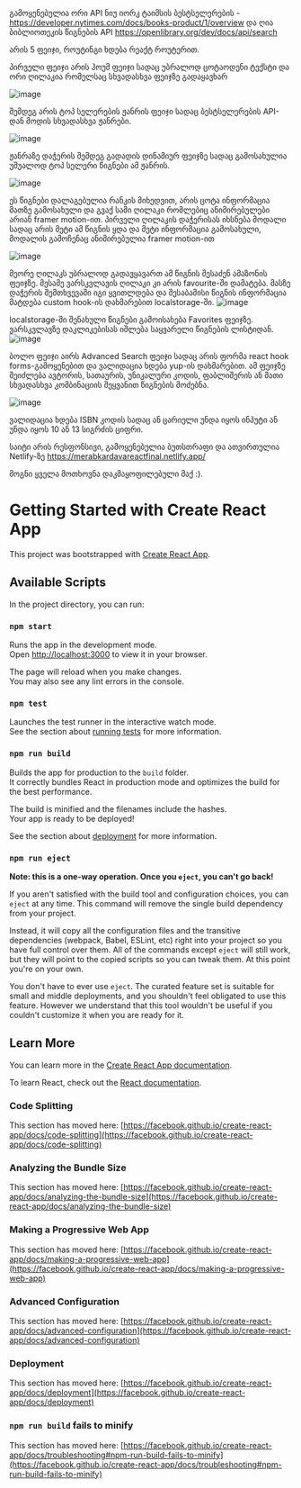 გამოყენებულია ორი API ნიუ იორკ ტაიმსის ბესტსელერების - https://developer.nytimes.com/docs/books-product/1/overview
და ღია ბიბლიოთეკის წიგნების API https://openlibrary.org/dev/docs/api/search

არის 5 ფეიჯი, როუტინგი ხდება რეაქტ როუტერით.

პირველი ფეიჯი არის ჰოუმ ფეიჯი სადაც უბრალოდ ცოტაოდენი ტექსტი და ორი ღილაკია რომელსაც სხვადასხვა ფეიჯზე გადაყავხარ

![image](https://github.com/MerabQardava/ReactFinal/assets/73705286/4562609f-daff-4d7f-bb62-305cd8a9722c)


შემდეგ არის ტოპ სელერების ჟანრის ფეიჯი სადაც ბესტსელერების API-დან მოდის სხვადასხვა ჟანრები.

![image](https://github.com/MerabQardava/ReactFinal/assets/73705286/7aa8c506-6e6c-4735-8410-9af6eeefb2a6)


ჟანრაზე დაჭერის შემდეგ გადადის დინამიურ ფეიჯზე სადაც გამოსახულია უშუალოდ ტოპ სელერი წიგნები ამ ჟანრის.

![image](https://github.com/MerabQardava/ReactFinal/assets/73705286/a941c85e-dacc-4615-8dc1-c7e164bb3179)

ეს წიგნები დალაგებულია რანკის მიხედვით, არის ცოტა ინფორმაცია მათზე გამოსახული და გვაქ სამი ღილაკი რომლებიც ანიმირებულები არიან framer motion-ით.
პირველი ღილაკის დაჭერისას იხსნება მოდალი სადაც არის მეტი ამ წიგნის ყდა და მეტი ინფორმაცია გამოსახული, მოდალის გამოჩენაც ანიმირებულია framer motion-ით


![image](https://github.com/MerabQardava/ReactFinal/assets/73705286/c9790d89-6e72-4716-9b9e-748b9713ff4c)


მეორე ღილაკს უბრალოდ გადავყავართ ამ წიგნის შესაძენ ამაზონის ფეიჯზე.
მესამე ვარსკვლავის ღილაკი კი არის favourite-ში დამატება. მასზე დაჭერის შემთხვევაში იგი ყვითლდება და შესაბამისი წიგნის ინფორმაცია მატდება custom hook-ის დახმარებით localstorage-ში.
![image](https://github.com/MerabQardava/ReactFinal/assets/73705286/78e9666b-367b-4a03-ace5-82af838ce9af)


localstorage-ში შენახული წიგნები გამოისახება Favorites ფეიჯზე. ვარსკვლავზე დაკლიკებისას იშლება საყვარელი წიგნების ლისტიდან.
![image](https://github.com/MerabQardava/ReactFinal/assets/73705286/ca8da5a5-7477-49ba-be4a-53736270170e)

ბოლო ფეიჯი აირს Advanced Search ფეიჯი სადაც არის ფორმა react hook forms-გამოყენებით და ვალიდაცია ხდება yup-ის დახმარებით.
ამ ფეიჯზე შეიძლება ავტორის, სათაურის, უნიკალური კოდის, ფაბლიშერის ან მათი სხვადასხვა კომბინაციის შეყვანით წიგნების მოძებნა.

![image](https://github.com/MerabQardava/ReactFinal/assets/73705286/9ba9d9fb-cb61-4692-8998-10717dbeb7ea)

ვალიდაცია ხდება ISBN კოდის სადაც ან ცარიელი უნდა იყოს ინპუტი ან უნდა იყოს 10 ან 13 სიგრძის ციფრი.



საიტი არის რესფონსივი, გამოყენებულია ბუთსთრაფი და ათვირთულია Netlify-ზე https://merabkardavareactfinal.netlify.app/

მოგნი ყველა მოთხოვნა დაკმაყოფილებული მაქ :).











# Getting Started with Create React App

This project was bootstrapped with [Create React App](https://github.com/facebook/create-react-app).

## Available Scripts

In the project directory, you can run:

### `npm start`

Runs the app in the development mode.\
Open [http://localhost:3000](http://localhost:3000) to view it in your browser.

The page will reload when you make changes.\
You may also see any lint errors in the console.

### `npm test`

Launches the test runner in the interactive watch mode.\
See the section about [running tests](https://facebook.github.io/create-react-app/docs/running-tests) for more information.

### `npm run build`

Builds the app for production to the `build` folder.\
It correctly bundles React in production mode and optimizes the build for the best performance.

The build is minified and the filenames include the hashes.\
Your app is ready to be deployed!

See the section about [deployment](https://facebook.github.io/create-react-app/docs/deployment) for more information.

### `npm run eject`

**Note: this is a one-way operation. Once you `eject`, you can't go back!**

If you aren't satisfied with the build tool and configuration choices, you can `eject` at any time. This command will remove the single build dependency from your project.

Instead, it will copy all the configuration files and the transitive dependencies (webpack, Babel, ESLint, etc) right into your project so you have full control over them. All of the commands except `eject` will still work, but they will point to the copied scripts so you can tweak them. At this point you're on your own.

You don't have to ever use `eject`. The curated feature set is suitable for small and middle deployments, and you shouldn't feel obligated to use this feature. However we understand that this tool wouldn't be useful if you couldn't customize it when you are ready for it.

## Learn More

You can learn more in the [Create React App documentation](https://facebook.github.io/create-react-app/docs/getting-started).

To learn React, check out the [React documentation](https://reactjs.org/).

### Code Splitting

This section has moved here: [https://facebook.github.io/create-react-app/docs/code-splitting](https://facebook.github.io/create-react-app/docs/code-splitting)

### Analyzing the Bundle Size

This section has moved here: [https://facebook.github.io/create-react-app/docs/analyzing-the-bundle-size](https://facebook.github.io/create-react-app/docs/analyzing-the-bundle-size)

### Making a Progressive Web App

This section has moved here: [https://facebook.github.io/create-react-app/docs/making-a-progressive-web-app](https://facebook.github.io/create-react-app/docs/making-a-progressive-web-app)

### Advanced Configuration

This section has moved here: [https://facebook.github.io/create-react-app/docs/advanced-configuration](https://facebook.github.io/create-react-app/docs/advanced-configuration)

### Deployment

This section has moved here: [https://facebook.github.io/create-react-app/docs/deployment](https://facebook.github.io/create-react-app/docs/deployment)

### `npm run build` fails to minify

This section has moved here: [https://facebook.github.io/create-react-app/docs/troubleshooting#npm-run-build-fails-to-minify](https://facebook.github.io/create-react-app/docs/troubleshooting#npm-run-build-fails-to-minify)
